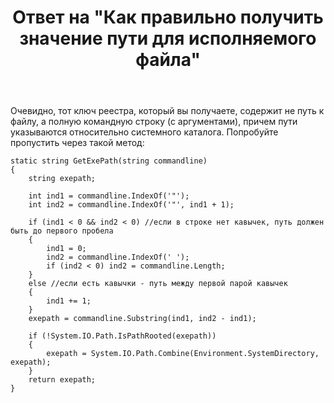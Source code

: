 ﻿---
title: "Ответ на \"Как правильно получить значение пути для исполняемого файла\""
se.owner.user_id: 240512
se.owner.display_name: "MSDN.WhiteKnight"
se.owner.link: "https://ru.stackoverflow.com/users/240512/msdn-whiteknight"
se.answer_id: 872861
se.question_id: 872846
se.post_type: answer
se.is_accepted: True
---
<p>Очевидно, тот ключ реестра, который вы получаете, содержит не путь к файлу, а полную командную строку (с аргументами), причем пути указываются относительно системного каталога. Попробуйте пропустить через такой метод:</p>

<pre><code>static string GetExePath(string commandline)
{            
    string exepath;

    int ind1 = commandline.IndexOf('"');
    int ind2 = commandline.IndexOf('"', ind1 + 1);

    if (ind1 &lt; 0 &amp;&amp; ind2 &lt; 0) //если в строке нет кавычек, путь должен быть до первого пробела
    {
        ind1 = 0;
        ind2 = commandline.IndexOf(' ');
        if (ind2 &lt; 0) ind2 = commandline.Length;
    }
    else //если есть кавычки - путь между первой парой кавычек
    {
        ind1 += 1;
    }
    exepath = commandline.Substring(ind1, ind2 - ind1);

    if (!System.IO.Path.IsPathRooted(exepath))
    {
        exepath = System.IO.Path.Combine(Environment.SystemDirectory, exepath);
    }
    return exepath;
}
</code></pre>
